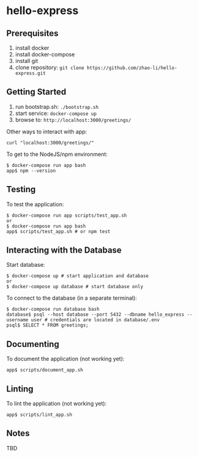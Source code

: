 # hello-express

Prerequisites
-------------
1. install docker
1. install docker-compose
1. install git
1. clone repository: `git clone https://github.com/zhao-li/hello-express.git`

Getting Started
---------------
1. run bootstrap.sh: `./bootstrap.sh`
1. start service: `docker-compose up`
1. browse to: `http://localhost:3000/greetings/`

Other ways to interact with app:

    curl "localhost:3000/greetings/"

To get to the NodeJS/npm environment:

    $ docker-compose run app bash
    app$ npm --version

Testing
-------
To test the application:

    $ docker-compose run app scripts/test_app.sh
    or
    $ docker-compose run app bash
    app$ scripts/test_app.sh # or npm test

Interacting with the Database
-----------------------------
Start database:

    $ docker-compose up # start application and database
    or
    $ docker-compose up database # start database only

To connect to the database (in a separate terminal):

    $ docker-compose run database bash
    database$ psql --host database --port 5432 --dbname hello_express --username user # credentials are located in database/.env
    psql$ SELECT * FROM greetings;

Documenting
-----------
To document the application (not working yet):

    app$ scripts/document_app.sh

Linting
-------
To lint the application (not working yet):

    app$ scripts/lint_app.sh

Notes
-----
TBD
